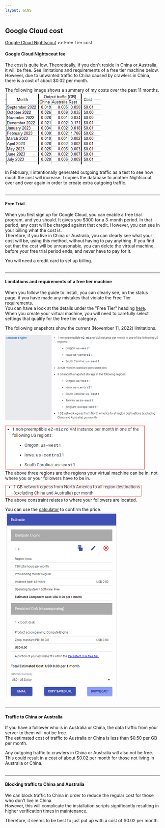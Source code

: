 ```yaml
---
layout: GCNS
---
```


## Google Cloud cost  
[Google Cloud Nightscout](./GoogleCloud.md) >> Free Tier cost  

#### **Google Cloud Nightscout fee**  
The cost is quite low.  Theoretically, if you don't reside in China or Australia, it will be free.  See limitations and requirements of a free tier machine below.  
However, due to unwanted traffic to China caused by crawlers in China, there is a cost of about $0.02 per month.  

The following image shows a summary of my costs over the past 11 months.  
![](./images/CostHistory.png)  

In February, I intentionally generated outgoing traffic as a test to see how much the cost will increase.  I copies the database to another Nightscout over and over again in order to create extra outgoing traffic.  
<br/>  
  
---  
  
#### **Free Trial**
When you first sign up for Google Cloud, you can enable a free trial program, and you should.  It gives you $300 for a 3-month period.  In that period, any cost will be charged against that credit.  However, you can see in your billing what the cost is.  
Therefore, if you live in China or Australia, you can clearly see what your cost will be, using this method, without having to pay anything.  If you find out that the cost will be unreasonable, you can delete the virtual machine, before your free trial period ends, and never have to pay for it.  
  
You will need a credit card to set up billing.  
<br/>  
  
---  
  
#### **Limitations and requirements of a free tier machine**  
  
When you follow the guide to install, you can clearly see, on the status page, if you have made any mistakes that violate the Free Tier requirements.  
You can have a look at the details under the "Free Tier" heading [here](https://cloud.google.com/free/docs/free-cloud-features#free-tier).  
When you create your virtual machine, you will need to carefully select settings that qualify for the free tier category.  
  
The following snapshots show the current (November 11, 2022) limitations.  
  
![](./images/FreeTier.png)  
  
![](./images/Regions.png)  
The above three regions are the regions your virtual machine can be in, not where you or your followers have to be in.  
  
![](./images/egrerss.png)  
The above constraint relates to where your followers are located.  
  
You can use the [calculator](https://cloud.google.com/products/calculator) to confirm the price.  
![](./images/Estimate.png)  
<br/>  
  
---  

#### **Traffic to China or Australia**  

If you have a follower who is in Australia or China, the data traffic from your server to them will not be free.  
The estimated cost of traffic to Australia or China is less than $0.50 per GB per month.  
  
Any outgoing traffic to crawlers in China or Australia will also not be free.  This could result in a cost of about $0.02 per month for those not living in Australia or China.  
<br/>  

---  

#### **Blocking traffic to China and Australia**  

We can block traffic to China in order to reduce the regular cost for those who don't live in China.  
However, this will complicate the installation scripts significantly resulting in higher verification times in maintenance.  

Therefore, it seems to be best to just put up with a cost of $0.02 per month.  
  
